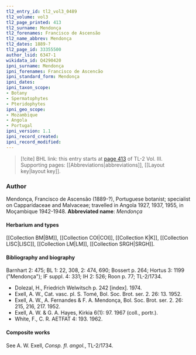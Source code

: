 ```yaml
---
tl2_entry_id: tl2_vol3_0489
tl2_volume: vol3
tl2_page_printed: 413
tl2_surname: Mendonça
tl2_forenames: Francisco de Ascensão
tl2_name_abbrev: Mendonça
tl2_dates: 1889-?
tl2_page_id: 33355500
author_lsid: 6347-1
wikidata_id: Q4290420
ipni_surname: Mendonça
ipni_forenames: Francisco de Ascencão
ipni_standard_form: Mendonça
ipni_dates: 
ipni_taxon_scope: 
- Botany
- Spermatophytes
- Pteridophytes
ipni_geo_scope: 
- Mozambique
- Angola
- Portugal
ipni_version: 1.1
ipni_record_created: 
ipni_record_modified:
---
```



> [!cite] BHL link: this entry starts at [page 413](https://www.biodiversitylibrary.org/page/33355500) of TL-2 Vol. III.
> Supporting pages: [[Abbreviations|abbreviations]], [[Layout key|layout key]].

### Author

Mendonça, Francisco de Ascensão (1889-?), Portuguese botanist; specialist on Capparidaceae and Malvaceae; travelled in Angola 1927, 1937, 1955, in Moçambique 1942-1948. 
**Abbreviated name**: *Mendonça*

#### Herbarium and types

[[Collection BM|BM]], [[Collection COI|COI]], [[Collection K|K]], [[Collection LISC|LISC]], [[Collection LM|LM]], [[Collection SRGH|SRGH]].

#### Bibliography and biography

Barnhart 2: 475; BL 1: 22, 308, 2: 474, 690; Bossert p. 264; Hortus 3: 1199 ("Mendonça"); IF suppl. 4: 331; IH 2: 526; Roon p. 77; TL-2/1734.
- Dolezal, H., Friedrich Welwitsch p. 242 \[index\]. 1974.
- Exell, A. W., Cat. vasc. pl. S. Tomé, Bol. Soc. Brot. ser. 2. 26: 13. 1952.
- Exell, A. W., A. Fernandes & F. A. Mendonça, Bol. Soc. Brot. ser. 2. 26: 215, 216, 217. 1952.
- Exell, A. W. & G. A. Hayes, Kirkia 6(1): 97. 1967 (coll., portr.).
- White, F., C. R. AETFAT 4: 193. 1962.

#### Composite works

See A. W. Exell, *Consp. fl. angol.*, TL-2/1734.

